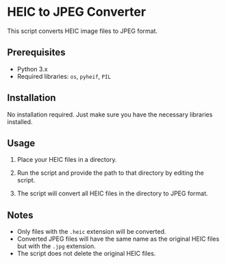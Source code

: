 # HEIC to JPEG Converter

This script converts HEIC image files to JPEG format.

## Prerequisites

- Python 3.x
- Required libraries: `os`, `pyheif`, `PIL`

## Installation

No installation required. Just make sure you have the necessary libraries installed.

## Usage

1. Place your HEIC files in a directory.
2. Run the script and provide the path to that directory by editing the script.


3. The script will convert all HEIC files in the directory to JPEG format.

## Notes

- Only files with the `.heic` extension will be converted.
- Converted JPEG files will have the same name as the original HEIC files but with the `.jpg` extension.
- The script does not delete the original HEIC files.
